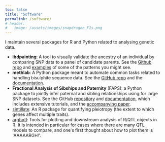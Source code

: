 ```yaml
---
toc: false
title: "Software"
permalink: /software/
# header:
#   image: /assets/images/snapdragon_F1s.png
---
```


I maintain several packages for R and Python related to analysing genetic data.

- **ibdpainting**: A tool to visually validate the ancestry of an individual by comparing SNP data to a panel of candidate parents. See the [Github repo](https://github.com/ellisztamas/ibdpainting) and [examples](/assets/06_ibdpainting_results.html) of some of the patterns you might see.
- **methlab**: A Python package meant to automate common tasks related to handling bisulphite sequence data.
See the [GitHub repo](https://github.com/ellisztamas/methlab) and the [documentation](https://methlab.readthedocs.io/en/latest/).
- **Fractional Analysis of Sibships and Paternity** (FAPS): a Python package to jointly infer paternal and sibling relationships using for large SNP datasets. See the GitHub [repository](https://github.com/ellisztamas/faps) and [documentation](https://fractional-analysis-of-paternity-and-sibships.readthedocs.io/en/latest/index.html), which includes extensive tutorials, and the [accompanying paper](/assets/pdfs/2018_FAPS_paper.pdf).
- [sintillate](https://github.com/ellisztamas/sintillate): An R package for quantifying pleiotropy (the extent to which genes affect multiple traits).
- [arghqtl](https://github.com/ellisztamas/arghqtl): Tools for plotting and downstream analysis of R/QTL objects in R. It is intended in particular for cases where there are many QTL models to compare, and one's first thought about how to plot them is 'AAAAARGH!'.